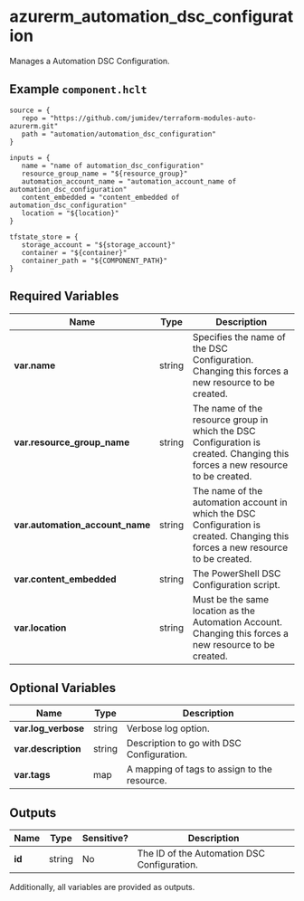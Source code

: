 # azurerm_automation_dsc_configuration

Manages a Automation DSC Configuration.

## Example `component.hclt`

```hcl
source = {
   repo = "https://github.com/jumidev/terraform-modules-auto-azurerm.git" 
   path = "automation/automation_dsc_configuration" 
}

inputs = {
   name = "name of automation_dsc_configuration" 
   resource_group_name = "${resource_group}" 
   automation_account_name = "automation_account_name of automation_dsc_configuration" 
   content_embedded = "content_embedded of automation_dsc_configuration" 
   location = "${location}" 
}

tfstate_store = {
   storage_account = "${storage_account}" 
   container = "${container}" 
   container_path = "${COMPONENT_PATH}" 
}

```

## Required Variables

| Name | Type |  Description |
| ---- | --------- |  ----------- |
| **var.name** | string |  Specifies the name of the DSC Configuration. Changing this forces a new resource to be created. | 
| **var.resource_group_name** | string |  The name of the resource group in which the DSC Configuration is created. Changing this forces a new resource to be created. | 
| **var.automation_account_name** | string |  The name of the automation account in which the DSC Configuration is created. Changing this forces a new resource to be created. | 
| **var.content_embedded** | string |  The PowerShell DSC Configuration script. | 
| **var.location** | string |  Must be the same location as the Automation Account. Changing this forces a new resource to be created. | 

## Optional Variables

| Name | Type |  Description |
| ---- | --------- |  ----------- |
| **var.log_verbose** | string |  Verbose log option. | 
| **var.description** | string |  Description to go with DSC Configuration. | 
| **var.tags** | map |  A mapping of tags to assign to the resource. | 



## Outputs

| Name | Type | Sensitive? | Description |
| ---- | ---- | --------- | --------- |
| **id** | string | No  | The ID of the Automation DSC Configuration. | 

Additionally, all variables are provided as outputs.
